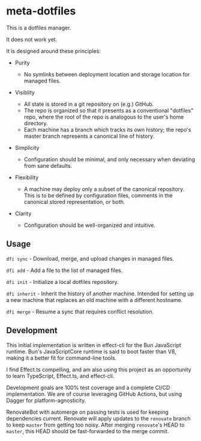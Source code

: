 # meta-dotfiles

This is a dotfiles manager.

It does not work yet.

It is designed around these principles:

* Purity
  * No symlinks between deployment location and storage location for managed files.

* Visiblity
  * All state is stored in a git repository on (e.g.) GitHub.
  * The repo is organized so that it presents as a conventional "dotfiles" repo,
    where the root of the repo is analogous to the user's home directory.
  * Each machine has a branch which tracks its own history; the repo's master
    branch represents a canonical line of history.

* Simplicity
  * Configuration should be minimal, and only necessary when deviating from sane defaults.

* Flexibility
  * A machine may deploy only a subset of the canonical repository. This is to be
    defined by configuration files, comments in the canonical stored representation,
    or both.

* Clarity
  * Configuration should be well-organized and intuitive.

## Usage

`dfi sync` - Download, merge, and upload changes in managed files.

`dfi add` - Add a file to the list of managed files.

`dfi init` - Initialize a local dotfiles repository.

`dfi inherit` - Inherit the history of another machine. Intended for setting up
a new machine that replaces an old machine with a different hostname.

`dfi merge` - Resume a sync that requires conflict resolution.

## Development

This initial implementation is written in effect-cli for the Bun JavaScript runtime.
Bun's JavaScriptCore runtime is said to boot faster than V8,
making it a better fit for command-line tools.

I find Effect.ts compelling, and am also using this project
as an opportunity to learn TypeScript, Effect.ts, and effect-cli.

Development goals are 100% test coverage and a complete CI/CD implementation.
We are of course leveraging GitHub Actions,
but using Dagger for platform-agnosticity.

RenovateBot with automerge on passing tests
is used for keeping dependencies current.
Renovate will apply updates to the `renovate` branch
to keep `master` from getting too noisy.
After merging `renovate`'s HEAD to `master`,
this HEAD should be fast-forwarded to the merge commit.
